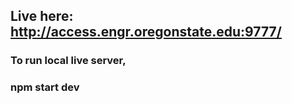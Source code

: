 ## Live here: http://access.engr.oregonstate.edu:9777/

### To run local live server,
### npm start dev
